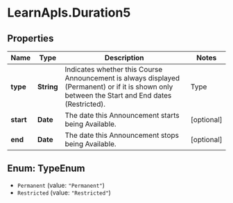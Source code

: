 # LearnApIs.Duration5

## Properties
Name | Type | Description | Notes
------------ | ------------- | ------------- | -------------
**type** | **String** | Indicates whether this Course Announcement is always displayed (Permanent) or if it is shown only between the Start and End dates (Restricted).   | Type      | Description  | --------- | --------- | | Permanent | The Announcement will always be displayed. | | Restricted | The Announcement will start being displayed on Duration.Start and stop being displayed on Duration.End |  | [optional] 
**start** | **Date** | The date this Announcement starts being Available. | [optional] 
**end** | **Date** | The date this Announcement stops being Available. | [optional] 

<a name="TypeEnum"></a>
## Enum: TypeEnum

* `Permanent` (value: `"Permanent"`)
* `Restricted` (value: `"Restricted"`)

